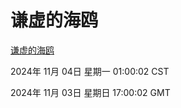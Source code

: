 # 谦虚的海鸥
[谦虚的海鸥](http://219.139.197.74:56308/qxdho/course/base/hotlink/index.php)

2024年 11月 04日 星期一 01:00:02 CST

2024年 11月 03日 星期日 17:00:02 GMT
